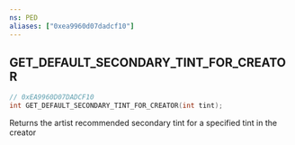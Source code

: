 ```yaml
---
ns: PED
aliases: ["0xea9960d07dadcf10"]
---
```

## GET_DEFAULT_SECONDARY_TINT_FOR_CREATOR

```c
// 0xEA9960D07DADCF10
int GET_DEFAULT_SECONDARY_TINT_FOR_CREATOR(int tint);
```

Returns the artist recommended secondary tint for a specified tint in the creator

